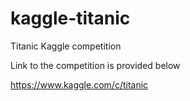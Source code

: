 # kaggle-titanic
Titanic Kaggle competition

Link to the competition is provided below

https://www.kaggle.com/c/titanic
